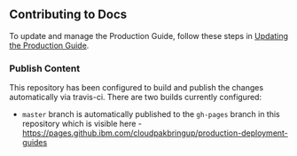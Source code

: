 
## Contributing to Docs

To update and manage the Production Guide, follow these steps in [Updating the Production Guide](https://pages.github.ibm.com/cloudpakbringup/production-deployment-guides/contribute/documentation/).

### Publish Content

This repository has been configured to build and publish the changes automatically via travis-ci. There are two builds currently configured:

- `master` branch is automatically published to the `gh-pages` branch in this repository which is visible here - https://pages.github.ibm.com/cloudpakbringup/production-deployment-guides


